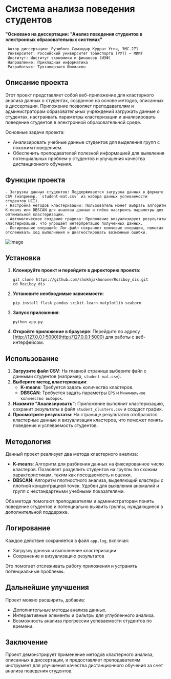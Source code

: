 # Система анализа поведения студентов

**"Основано на диссертации: "Анализ поведения студентов в электронных образовательных системах"**

     Автор диссертации: Рузибоев Самандар Кудрат Угли, ЭМС-271  
     Университет: Российский университет транспорта (РУТ) – МИИТ  
     Институт: Институт экономики и финансов (ИЭФ)  
     Направление: Прикладная информатика  
     Разработчик: Тухтамирзаев Шохжахон

## Описание проекта

Этот проект представляет собой веб-приложение для кластерного анализа данных о студентах, созданное на основе методов, описанных в диссертации. Приложение позволяет преподавателям и администраторам образовательных учреждений загружать данные о студентах, настраивать параметры кластеризации и анализировать поведение студентов в электронной образовательной среде.

Основные задачи проекта:
- Анализировать учебные данные студентов для выделения групп с похожим поведением.
- Обеспечить преподавателей полезной информацией для выявления потенциальных проблем у студентов и улучшения качества дистанционного обучения.

## Функции проекта

    - Загрузка данных студентов: Поддерживается загрузка данных в формате CSV (например, `student-mat.csv` из набора данных успеваемости студентов UCI).
    - Настройка методов кластеризации: Пользователь может выбрать алгоритм K-means или DBSCAN для анализа данных и гибко настроить параметры для оптимальной кластеризации.
    - Автоматическое создание графика: Приложение визуализирует результаты кластеризации, что упрощает интерпретацию полученных данных.
    - Логирование операций: Лог-файл сохраняет ключевые операции, помогая отслеживать ход выполнения и диагностировать возможные ошибки.

![image](https://github.com/user-attachments/assets/f0bd5405-9d2d-4144-86ba-a18c531cf25f)


## Установка

1. **Клонируйте проект и перейдите в директорию проекта**:
   
       git clone https://github.com/shokhjakhonone/Roziboy_dis.git
       cd Roziboy_dis
   

2. **Установите необходимые зависимости**:
   
       pip install flask pandas scikit-learn matplotlib seaborn
   

3. **Запуск приложения**:
   
       python app.py
   

4. **Откройте приложение в браузере**:
   Перейдите по адресу [http://127.0.0.1:5000](http://127.0.0.1:5000) для работы с веб-интерфейсом.

## Использование

1. **Загрузите файл CSV**: На главной странице выберите файл с данными студентов (например, `student-mat.csv`).
2. **Выберите метод кластеризации**:
   - **K-means**: Требуется задать количество кластеров.
   - **DBSCAN**: Требуется задать параметры `EPS` и `Минимальное количество выборок`.
3. **Нажмите "Анализировать"**: Приложение выполнит кластеризацию, сохранит результаты в файл `student_clusters.csv` и создаст график.
4. **Просмотрите результаты**: На странице результатов отобразятся кластерные данные и визуализация кластеров, что поможет понять поведение и успеваемость студентов.

## Методология

Данный проект реализует два метода кластерного анализа:
- **K-means**: Алгоритм для разбиения данных на фиксированное число кластеров. Позволяет разделить студентов на группы по схожим характеристикам, таким как посещаемость и оценки.
- **DBSCAN**: Алгоритм плотностного анализа, выделяющий кластеры с плотной концентрацией точек. Удобен для выявления аномалий и групп с нестандартными учебными показателями.

Оба метода помогают преподавателям и администраторам понять поведение студентов и потенциально выявить группы, нуждающиеся в дополнительной поддержке.

## Логирование

Каждое действие сохраняется в файл `app.log`, включая:
- Загрузку данных и выполнение кластеризации
- Сохранение и визуализацию результатов

Это помогает отслеживать работу приложения и устранять потенциальные проблемы.

## Дальнейшие улучшения

Проект можно расширить, добавив:
- Дополнительные методы анализа данных.
- Интерактивные элементы и фильтры для углубленного анализа.
- Возможность анализа прогрессии успеваемости студентов по времени.

## Заключение

Проект демонстрирует применение методов кластерного анализа, описанных в диссертации, и предоставляет преподавателям инструмент для улучшения качества дистанционного обучения за счет анализа поведения студентов.
